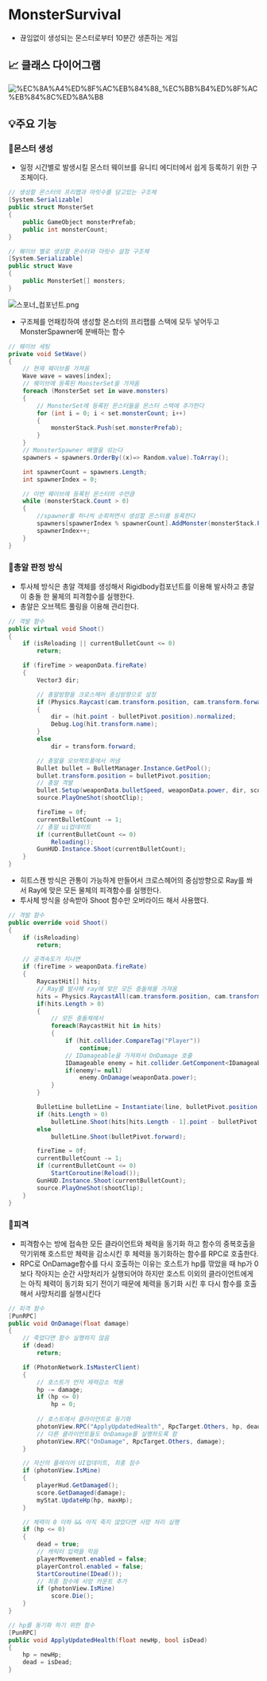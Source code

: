 # MonsterSurvival

- 끊임없이 생성되는 몬스터로부터 10분간 생존하는 게임

## 📈 클래스 다이어그램


![%EC%8A%A4%ED%8F%AC%EB%84%88_%EC%BB%B4%ED%8F%AC%EB%84%8C%ED%8A%B8](https://user-images.githubusercontent.com/81815193/211207735-c12d2b30-62ce-4084-a2d7-f08594550c4c.png)

## 💡주요 기능


### 👾몬스터 생성

- 일정 시간별로 발생시킬 몬스터 웨이브를 유니티 에디터에서 쉽게 등록하기 위한 구조체이다.

```csharp
// 생성할 몬스터의 프리팹과 마릿수를 담고있는 구조체
[System.Serializable]
public struct MonsterSet
{
	public GameObject monsterPrefab;
	public int monsterCount;
}

// 웨이브 별로 생성할 몬수터와 마릿수 설정 구조체
[System.Serializable]
public struct Wave
{
	public MonsterSet[] monsters;
}
```

![스포너_컴포넌트.png](MonsterSurvival%2014f995b8fc674386a52581e56acee1ce/%25EC%258A%25A4%25ED%258F%25AC%25EB%2584%2588_%25EC%25BB%25B4%25ED%258F%25AC%25EB%2584%258C%25ED%258A%25B8.png)

- 구조체를 언패킹하여 생성할 몬스터의 프리팹를 스택에 모두 넣어두고 MonsterSpawner에 분배하는 함수

```csharp
// 웨이브 세팅
private void SetWave()
{
	// 현재 웨이브를 가져옴
	Wave wave = waves[index];
	// 웨이브에 등록된 MonsterSet을 가져옴
	foreach (MonsterSet set in wave.monsters)
	{
		// MonsterSet에 등록된 몬스터들을 몬스터 스택에 추가한다
		for (int i = 0; i < set.monsterCount; i++)
		{ 
			monsterStack.Push(set.monsterPrefab);
		}
	}
	// MonsterSpawner 배열을 섞는다
	spawners = spawners.OrderBy((x)=> Random.value).ToArray();

	int spawnerCount = spawners.Length;
	int spawnerIndex = 0;

	// 이번 웨이브에 등록된 몬스터의 수만큼
	while (monsterStack.Count > 0)
	{
		//spawner를 하나씩 순회하면서 생성할 몬스터를 등록한다
		spawners[spawnerIndex % spawnerCount].AddMonster(monsterStack.Pop());
		spawnerIndex++;
	}
}
```

### 🎇총알 판정 방식

- 투사체 방식은 총알 객체를 생성해서 Rigidbody컴포넌트를 이용해 발사하고 총알이 충돌 한 물체의 피격함수를 실행한다.
- 총알은 오브젝트 풀링을 이용해 관리한다.

```csharp
// 격발 함수
public virtual void Shoot()
{
	if (isReloading || currentBulletCount <= 0)
		return;

	if (fireTime > weaponData.fireRate)
	{
		Vector3 dir;

		// 총알방향을 크로스헤어 중심방향으로 설정
		if (Physics.Raycast(cam.transform.position, cam.transform.forward, out hit, float.MaxValue))
		{
			dir = (hit.point - bulletPivot.position).normalized;
			Debug.Log(hit.transform.name);
		}
		else
			dir = transform.forward;

		// 총알을 오브젝트풀에서 꺼냄
		Bullet bullet = BulletManager.Instance.GetPool();
		bullet.transform.position = bulletPivot.position;
		// 총알 격발
		bullet.Setup(weaponData.bulletSpeed, weaponData.power, dir, score.AddDamage);
		source.PlayOneShot(shootClip);

		fireTime = 0f;
		currentBulletCount -= 1;
		// 총알 ui업데이트
		if (currentBulletCount <= 0)
			Reloading();
		GunHUD.Instance.Shoot(currentBulletCount);
	}
}
```

- 히트스캔 방식은 관통이 가능하게 만들어서 크로스헤어의 중심방향으로 Ray를 쏴서 Ray에 맞은 모든 물체의 피격함수를 실행한다.
- 투사체 방식을 상속받아 Shoot 함수만 오버라이드 해서 사용했다.

```csharp
// 격발 함수
public override void Shoot()
{
	if (isReloading)
		return;

	// 공격속도가 지나면 
	if (fireTime > weaponData.fireRate)
	{
		RaycastHit[] hits;
		// Ray를 발사해 ray에 맞은 모든 충돌체를 가져옴
		hits = Physics.RaycastAll(cam.transform.position, cam.transform.forward, float.MaxValue);
		if(hits.Length > 0)
		{
			// 모든 충돌체에서
			foreach(RaycastHit hit in hits)
			{
				if (hit.collider.CompareTag("Player"))
					continue;
				// IDamageable을 가져와서 OnDamage 호출
				IDamageable enemy = hit.collider.GetComponent<IDamageable>();
				if(enemy!= null)
					enemy.OnDamage(weaponData.power);
			}
		}

		BulletLine bulletLine = Instantiate(line, bulletPivot.position, Quaternion.identity);
		if (hits.Length > 0)
			bulletLine.Shoot(hits[hits.Length - 1].point - bulletPivot.position);
		else
			bulletLine.Shoot(bulletPivot.forward);

		fireTime = 0f;
		currentBulletCount -= 1;
		if (currentBulletCount <= 0)
			StartCoroutine(Reload());
		GunHUD.Instance.Shoot(currentBulletCount);
		source.PlayOneShot(shootClip);
	}
}
```

### 🎯피격

- 피격함수는 방에 접속한 모든 클라이언트와 체력을 동기화 하고 함수의 중복호출을 막기위해 호스트만 체력을 감소시킨 후 체력을 동기화하는 함수를 RPC로 호출한다.
- RPC로 OnDamage함수를 다시 호출하는 이유는 호스트가 hp를 깎았을 때 hp가 0보다 작아지는 순간 사망처리가 실행되어야 하지만 호스트 이외의 클라이언트에게는 아직 체력이 동기화 되기 전이기 때문에 체력을 동기화 시킨 후 다시 함수를 호출해서 사망처리를 실행시킨다

```csharp
// 피격 함수
[PunRPC]
public void OnDamage(float damage)
{
	// 죽었다면 함수 실행하지 않음
	if (dead)
		return;

	if (PhotonNetwork.IsMasterClient)
	{
		// 호스트가 먼저 제력감소 적용
		hp -= damage;
		if (hp <= 0)
			hp = 0;
		
		// 호스트에서 클라이언트로 동기화
		photonView.RPC("ApplyUpdatedHealth", RpcTarget.Others, hp, dead);
		// 다른 클라이언트들도 OnDamage를 실행하도록 함
		photonView.RPC("OnDamage", RpcTarget.Others, damage);
	}

	// 자신의 플레이어 UI업데이트, 최종 점수  
	if (photonView.IsMine)
	{
		playerHud.GetDamaged();
		score.GetDamaged(damage);
		myStat.UpdateHp(hp, maxHp);
	}

	// 체력이 0 이하 && 아직 죽지 않았다면 사망 처리 실행
	if (hp <= 0)
	{
		dead = true;
		// 캐릭터 입력을 막음
		playerMovement.enabled = false;
		playerControl.enabled = false;
		StartCoroutine(IDead());
		// 최종 점수에 사망 카운트 추가
		if (photonView.IsMine)
			score.Die();
	}
}
```

```csharp
// hp를 동기화 하기 위한 함수
[PunRPC]
public void ApplyUpdatedHealth(float newHp, bool isDead)
{
	hp = newHp;
	dead = isDead;
}
```
